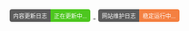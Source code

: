 <div>
<style>
    .badge {
        display: inline-flex;
        border-radius: 4px;
        font-family: Arial, sans-serif;
        font-size: 10px;
        overflow: hidden;
        margin: 5px;
    }
    .color {
        background-color: #5C5C5C;
        color: white;
        padding: 4px 6px;
    }
    .color1 {
        background-color: #4DC71F;
        color: white;
        padding: 4px 6px;
    }
    .color2 {
        background-color: #F48041;
        color: white;
        padding: 4px 6px;
    }
</style>
<div>
    <a href="https://cors.xxvpn.xyz/im-dashan/Notes/refs/heads/main/Other/text/Data.md">
        <div class="badge">
            <div class="color">内容更新日志</div>
            <div class="color1">正在更新中...</div>
        </div>
    </a>
    <a href="https://cors.xxvpn.xyz/im-dashan/Notes/refs/heads/main/Other/text/Release.md">
        <div class="badge">
            <div class="color">网站维护日志</div>
            <div class="color2">稳定运行中...</div>
        </div>
    </a>
</div>
</div>